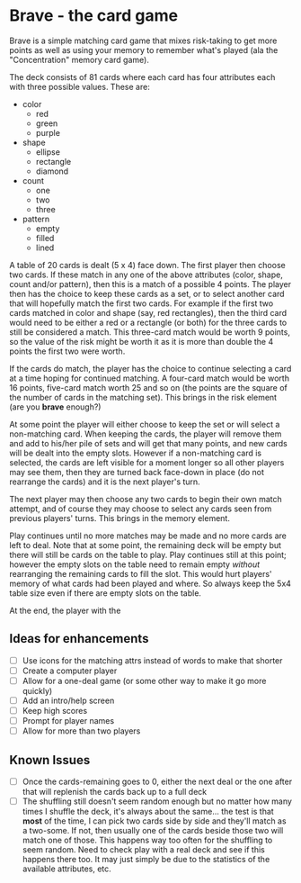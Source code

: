 # Brave - the card game

Brave is a simple matching card game that mixes risk-taking to get more points as well as using your memory to remember what's played (ala the "Concentration" memory card game).

The deck consists of 81 cards where each card has four attributes each with  three possible values. These are:

 - color
     - red
     - green
     - purple
 - shape
	 - ellipse
	 - rectangle
	 - diamond
 - count
	 - one
	 - two
	 - three
 - pattern
	 - empty
	 - filled
	 - lined


A table of 20 cards is dealt (5 x 4) face down. The first player then choose two cards. If these match in any one of the above attributes (color, shape, count and/or pattern), then this is a match of a possible 4 points. The player then has the choice to keep these cards as a set, or to select another card that will hopefully match the first two cards. For example if the first two cards matched in color and shape (say, red rectangles), then the third card would need to be either a red or a rectangle (or both) for the three cards to still be considered a match. This three-card match would be worth 9 points, so the value of the risk might be worth it as it is more than double the 4 points the first two were worth.

If the cards do match, the player has the choice to continue selecting a card at a time hoping for continued matching. A four-card match would be worth 16 points, five-card match worth 25 and so on (the points are the square of the number of cards in the matching set). This brings in the risk element (are you **brave** enough?)

At some point the player will either choose to keep the set or will select a non-matching card. When keeping the cards, the player will remove them and add to his/her pile of sets and will get  that many points, and new cards will be dealt into the empty slots. However if a non-matching card is selected, the cards are left visible for a moment longer so all other players may see them, then they are turned back face-down in place (do not rearrange the cards) and it is the next player's turn.

The next player may then choose any two cards to begin their own match attempt, and of course they may choose to select any cards seen from previous players' turns. This brings in the memory element.

Play continues until no more matches may be made and no more cards are left to deal. Note that at some point, the remaining deck will be empty but there will still be cards on the table to play. Play continues still at this point; however the empty slots on the table need to remain empty *without* rearranging the remaining cards to fill the slot. This would hurt players' memory of what cards had been played and where. So always keep the 5x4 table size even if there are empty slots on the table.

At the end, the player with the 
 

## Ideas for enhancements
 - [ ] Use icons for the matching attrs instead of words to make that shorter
 - [ ] Create a computer player
 - [ ] Allow for a one-deal game (or some other way to make it go more quickly)
 - [ ] Add an intro/help screen
 - [ ] Keep high scores
 - [ ] Prompt for player names
 - [ ] Allow for more than two players

## Known Issues
 - [ ] Once the cards-remaining goes to 0, either the next deal or the one after that will replenish the cards back up to a full deck
 - [ ] The shuffling still doesn't seem random enough but no matter how many times I shuffle the deck, it's always about the same... the test is that **most** of the time, I can pick two cards side by side and they'll match as a two-some.  If not, then usually one of the cards beside those two will match one of those. This happens way too often for the shuffling to seem random. Need to check play with a real deck and see if this happens there too. It may just simply be due to the statistics of the available attributes, etc.
<!--stackedit_data:
eyJoaXN0b3J5IjpbLTIwMzkzOTcxODEsLTE5MzM3NzE3MDFdfQ
==
-->